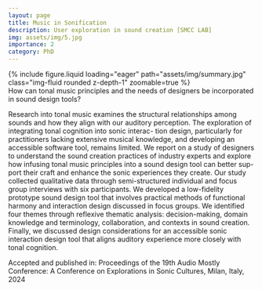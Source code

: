 ```yaml
---
layout: page
title: Music in Sonification
description: User exploration in sound creation [SMCC LAB]
img: assets/img/5.jpg
importance: 2
category: PhD
---
```



<div class="row mt-3">
    <div class="col-sm mt-3 mt-md-0">
        {% include figure.liquid loading="eager" path="assets/img/summary.jpg" class="img-fluid rounded z-depth-1" zoomable=true %}
    </div>
</div>
<div class="caption">
    How can tonal music principles and the needs of designers be incorporated in sound design tools? 
</div> 

Research into tonal music examines the structural relationships among sounds and how they align with our auditory perception. The exploration of integrating tonal cognition into sonic interac- tion design, particularly for practitioners lacking extensive musical knowledge, and developing an accessible software tool, remains limited. We report on a study of designers to understand the sound creation practices of industry experts and explore how infusing tonal music principles into a sound design tool can better sup- port their craft and enhance the sonic experiences they create. Our study collected qualitative data through semi-structured individual and focus group interviews with six participants. We developed a low-fidelity prototype sound design tool that involves practical methods of functional harmony and interaction design discussed in focus groups. We identified four themes through reflexive thematic analysis: decision-making, domain knowledge and terminology, collaboration, and contexts in sound creation. Finally, we discussed design considerations for an accessible sonic interaction design tool that aligns auditory experience more closely with tonal cognition.

Accepted and published in: Proceedings of the 19th Audio Mostly Conference: A Conference on Explorations in Sonic Cultures, Milan, Italy, 2024